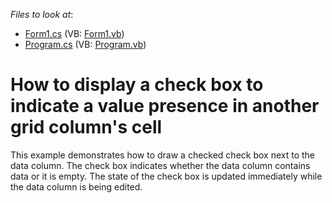 <!-- default file list -->
*Files to look at*:

* [Form1.cs](./CS/EditorStatusViaCustomDraw/Form1.cs) (VB: [Form1.vb](./VB/EditorStatusViaCustomDraw/Form1.vb))
* [Program.cs](./CS/EditorStatusViaCustomDraw/Program.cs) (VB: [Program.vb](./VB/EditorStatusViaCustomDraw/Program.vb))
<!-- default file list end -->
# How to display a check box to indicate a value presence in another grid column's cell


<p>This example demonstrates how to draw a checked check box next to the data column. The check box indicates whether the data column contains data or it is empty. The state of the check box is updated immediately while the data column is being edited.</p>

<br/>


